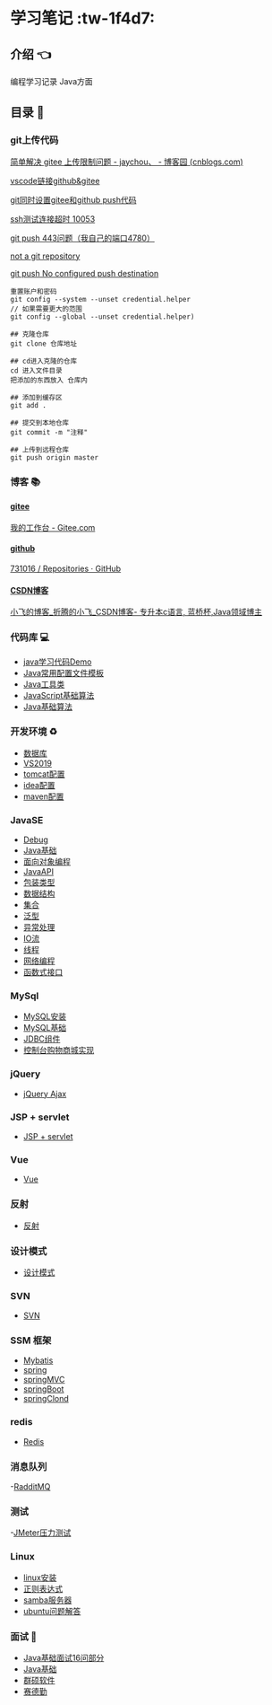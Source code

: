 # 学习笔记 :tw-1f4d7: 

## 介绍 :point_left: 
编程学习记录
Java方面

## 目录 :pencil: 

### git上传代码

  [简单解决 gitee 上传限制问题 - jaychou、 - 博客园 (cnblogs.com)](https://www.cnblogs.com/jaychou-/p/14983818.html#:~:text=我们使用代码来上,10m以内的文件)

  [vscode链接github&gitee](https://blog.csdn.net/qq_38981614/article/details/115013188)

  [git同时设置gitee和github push代码](https://cloud.tencent.com/developer/article/1774890)

  [ssh测试连接超时 10053](https://www.xuebuyuan.com/2159862.html)

  [git push 443问题（我自己的端口4780）](https://blog.csdn.net/m0_46979525/article/details/120825786)

  [not a git repository](https://blog.csdn.net/wenb1bai/article/details/89363588)

  [git push No configured push destination](https://blog.csdn.net/COCOLI_BK/article/details/97921497)

  ```Git
  重置账户和密码
  git config --system --unset credential.helper
  // 如果需要更大的范围
  git config --global --unset credential.helper)
  ```

```Git
## 克隆仓库 
git clone 仓库地址

## cd进入克隆的仓库
cd 进入文件目录
把添加的东西放入 仓库内

## 添加到缓存区
git add .

## 提交到本地仓库
git commit -m "注释"

## 上传到远程仓库
git push origin master
```
### 博客 :books: 
#### <ins>gitee</ins>
[我的工作台 - Gitee.com](https://gitee.com/LovelyHzz/dashboard/projects)
#### <ins>github</ins>
[731016 / Repositories · GitHub](https://github.com/731016?tab=repositories)
#### <ins>CSDN博客</ins>
[小飞的博客_折腾的小飞_CSDN博客- 专升本c语言, 蓝桥杯,Java领域博主](https://blog.csdn.net/qq_41666142)


### 代码库 :computer: 
- [java学习代码Demo](https://gitee.com/LovelyHzz/code-demo/tree/master)
- [Java常用配置文件模板](https://gitee.com/LovelyHzz/study-notes/blob/master/%E4%BB%A3%E7%A0%81%E5%BA%93/%E5%B8%B8%E7%94%A8%E9%85%8D%E7%BD%AE%E6%96%87%E4%BB%B6.md)
- [Java工具类](https://gitee.com/LovelyHzz/study-notes/blob/master/%E4%BB%A3%E7%A0%81%E5%BA%93/java%E5%B7%A5%E5%85%B7%E7%B1%BB.md)
- [JavaScript基础算法](https://gitee.com/LovelyHzz/study-notes/blob/master/%E4%BB%A3%E7%A0%81%E5%BA%93/javascript.md)
- [Java基础算法](https://gitee.com/LovelyHzz/study-notes/blob/master/%E4%BB%A3%E7%A0%81%E5%BA%93/Java.md)

### 开发环境 :recycle: 
- [数据库](https://gitee.com/LovelyHzz/study-notes/blob/master/%E5%BC%80%E5%8F%91%E7%8E%AF%E5%A2%83/%E6%95%B0%E6%8D%AE%E5%BA%93.md)
- [VS2019](https://gitee.com/LovelyHzz/study-notes/blob/master/%E5%BC%80%E5%8F%91%E7%8E%AF%E5%A2%83/vs2019.md)
- [tomcat配置](https://gitee.com/LovelyHzz/study-notes/blob/master/%E5%BC%80%E5%8F%91%E7%8E%AF%E5%A2%83/Tomcat%E9%85%8D%E7%BD%AE.md)
- [idea配置](https://gitee.com/LovelyHzz/study-notes/blob/master/%E5%BC%80%E5%8F%91%E7%8E%AF%E5%A2%83/IDEA%E9%85%8D%E7%BD%AE.md)
- [maven配置](https://gitee.com/LovelyHzz/study-notes/blob/master/%E5%BC%80%E5%8F%91%E7%8E%AF%E5%A2%83/maven%E9%85%8D%E7%BD%AE.md)

### JavaSE
- [Debug](https://gitee.com/LovelyHzz/study-notes/blob/master/JavaSE/Debug.md)
- [Java基础](https://gitee.com/LovelyHzz/study-notes/blob/master/JavaSE/Java%E5%9F%BA%E7%A1%80.md)
- [面向对象编程](https://gitee.com/LovelyHzz/study-notes/blob/master/JavaSE/%E9%9D%A2%E5%90%91%E5%AF%B9%E8%B1%A1%E7%BC%96%E7%A8%8B.md)
- [JavaAPI](https://gitee.com/LovelyHzz/study-notes/blob/master/JavaSE/JavaAPI.md)
- [包装类型](https://gitee.com/LovelyHzz/study-notes/blob/master/JavaSE/%E5%8C%85%E8%A3%85%E7%B1%BB%E5%9E%8B.md)
- [数据结构](https://gitee.com/LovelyHzz/study-notes/blob/master/JavaSE/%E6%95%B0%E6%8D%AE%E7%BB%93%E6%9E%84.md)
- [集合](https://gitee.com/LovelyHzz/study-notes/blob/master/JavaSE/%E9%9B%86%E5%90%88.md)
- [泛型](https://gitee.com/LovelyHzz/study-notes/blob/master/JavaSE/%E6%B3%9B%E5%9E%8B.md)
- [异常处理](https://gitee.com/LovelyHzz/study-notes/blob/master/JavaSE/%E5%BC%82%E5%B8%B8%E5%A4%84%E7%90%86.md)
- [IO流](https://gitee.com/LovelyHzz/study-notes/blob/master/JavaSE/IO%E6%B5%81.md)
- [线程](https://gitee.com/LovelyHzz/study-notes/blob/master/JavaSE/%E7%BA%BF%E7%A8%8B.md)
- [网络编程](https://gitee.com/LovelyHzz/study-notes/blob/master/JavaSE/%E7%BD%91%E7%BB%9C%E7%BC%96%E7%A8%8B.md)
- [函数式接口](https://gitee.com/LovelyHzz/study-notes/blob/master/JavaSE/%E5%87%BD%E6%95%B0%E5%BC%8F%E6%8E%A5%E5%8F%A3.md)

### MySql
- [MySQL安装](https://gitee.com/LovelyHzz/study-notes/blob/master/MySQL/MySql%E5%AE%89%E8%A3%85.md)
- [MySQL基础](https://gitee.com/LovelyHzz/study-notes/blob/master/MySQL/MySQL%E5%9F%BA%E7%A1%80.md)
- [JDBC组件](https://gitee.com/LovelyHzz/study-notes/blob/master/MySQL/JDBC%E7%BB%84%E4%BB%B6.md)
- [控制台购物商城实现](https://gitee.com/LovelyHzz/study-notes/blob/master/MySQL/%E8%B4%AD%E7%89%A9%E5%95%86%E5%9F%8E.md)

### jQuery
- [jQuery Ajax](https://gitee.com/LovelyHzz/study-notes/blob/master/jQuery/Ajax.md)

### JSP + servlet
- [JSP + servlet](https://gitee.com/LovelyHzz/study-notes/blob/master/jsp_servlet/jsp_servlet.md)

### Vue

+ [Vue](https://gitee.com/LovelyHzz/study-notes/blob/master/前端框架/vue.md)

### 反射

- [反射](https://gitee.com/LovelyHzz/study-notes/blob/master/%E5%8F%8D%E5%B0%84/%E5%8F%8D%E5%B0%84.md)

### 设计模式
- [设计模式](https://gitee.com/LovelyHzz/study-notes/blob/master/%E8%AE%BE%E8%AE%A1%E6%A8%A1%E5%BC%8F/%E8%AE%BE%E8%AE%A1%E6%A8%A1%E5%BC%8F.md)

### SVN
- [SVN](https://gitee.com/LovelyHzz/study-notes/blob/master/SVN/SVN.md)

### SSM 框架
- [Mybatis](https://gitee.com/LovelyHzz/study-notes/blob/master/SSM%E6%A1%86%E6%9E%B6/mybatis.md)
- [spring](https://gitee.com/LovelyHzz/study-notes/blob/master/SSM%E6%A1%86%E6%9E%B6/spring.md)
- [springMVC](https://gitee.com/LovelyHzz/study-notes/blob/master/SSM%E6%A1%86%E6%9E%B6/springMVC.md)
- [springBoot](https://gitee.com/LovelyHzz/study-notes/blob/master/SSM%E6%A1%86%E6%9E%B6/springBoot.md)
- [springClond](https://gitee.com/LovelyHzz/study-notes/blob/master/SSM%E6%A1%86%E6%9E%B6/springclond.md)

### redis
- [Redis](https://gitee.com/LovelyHzz/study-notes/blob/master/Redis/redis.md)

### 消息队列
 -[RadditMQ](https://gitee.com/LovelyHzz/study-notes/blob/master/%E6%B6%88%E6%81%AF%E9%98%9F%E5%88%97/rabbitMQ.md)

### 测试
-[JMeter压力测试](https://gitee.com/LovelyHzz/study-notes/blob/master/%E5%BC%80%E5%8F%91%E7%8E%AF%E5%A2%83/%E5%8E%8B%E5%8A%9B%E6%B5%8B%E8%AF%95.md)

### Linux
- [linux安装](https://gitee.com/LovelyHzz/study-notes/blob/master/linux/linux%E5%AE%89%E8%A3%85.md)
- [正则表达式](https://gitee.com/LovelyHzz/study-notes/blob/master/linux/%E6%AD%A3%E5%88%99%E8%A1%A8%E8%BE%BE%E5%BC%8F.md)
- [samba服务器](https://gitee.com/LovelyHzz/study-notes/blob/master/linux/samba%E6%9C%8D%E5%8A%A1%E5%99%A8.md)
- [ubuntu问题解答](https://gitee.com/LovelyHzz/study-notes/blob/master/linux/ubuntu%E9%97%AE%E9%A2%98%E8%A7%A3%E7%AD%94.md)

### 面试 :briefcase: 
- [Java基础面试16问部分](https://gitee.com/LovelyHzz/study-notes/blob/master/%E9%9D%A2%E8%AF%95/%E9%9D%A2%E8%AF%95%E9%A2%98.md)
- [Java基础](https://gitee.com/LovelyHzz/study-notes/blob/master/%E9%9D%A2%E8%AF%95/Java%E5%9F%BA%E7%A1%80.md)
- [群硕软件](https://gitee.com/LovelyHzz/study-notes/blob/master/%E9%9D%A2%E8%AF%95/%E7%BE%A4%E7%A1%95%E8%BD%AF%E4%BB%B6.md)
- [赛德勤](https://gitee.com/LovelyHzz/study-notes/blob/master/%E9%9D%A2%E8%AF%95/%E8%B5%9B%E5%BE%B7%E5%8B%A4.md)